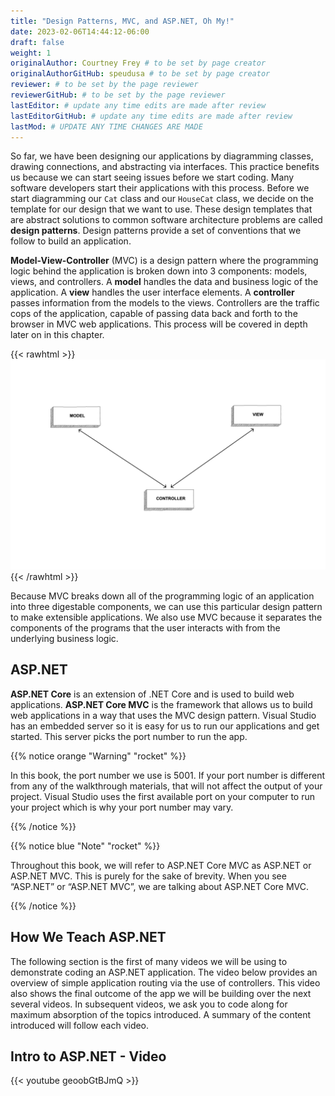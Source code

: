 ```yaml
---
title: "Design Patterns, MVC, and ASP.NET, Oh My!"
date: 2023-02-06T14:44:12-06:00
draft: false
weight: 1
originalAuthor: Courtney Frey # to be set by page creator
originalAuthorGitHub: speudusa # to be set by page creator
reviewer: # to be set by the page reviewer
reviewerGitHub: # to be set by the page reviewer
lastEditor: # update any time edits are made after review
lastEditorGitHub: # update any time edits are made after review
lastMod: # UPDATE ANY TIME CHANGES ARE MADE
---
```


So far, we have been designing our applications by diagramming classes, drawing connections, and abstracting via interfaces. This practice benefits us because we can start seeing issues before we start coding. Many software developers start their applications with this process. Before we start diagramming our `Cat` class and our `HouseCat` class, we decide on the template for our design that we want to use. These design templates that are abstract solutions to common software architecture problems are called **design patterns**. Design patterns provide a set of conventions that we follow to build an application.

**Model-View-Controller** (MVC) is a design pattern where the programming logic behind the application is broken down into 3 components: models, views, and controllers. A **model** handles the data and business logic of the application. A **view** handles the user interface elements. A **controller** passes information from the models to the views. Controllers are the traffic cops of the application, capable of passing data back and forth to the browser in MVC web applications. This process will be covered in depth later on in this chapter.

{{< rawhtml >}}
   <img src="pictures/mvcOverview.png" alt="MVC diagram" />
{{< /rawhtml >}}

Because MVC breaks down all of the programming logic of an application into three digestable components, we can use this particular design pattern to make extensible applications. We also use MVC because it separates the components of the programs that the user interacts with from the underlying business logic.

## ASP.NET

**ASP.NET Core** is an extension of .NET Core and is used to build web applications. **ASP.NET Core MVC** is the framework that allows us to build web applications in a way that uses the MVC design pattern. Visual Studio has an embedded server so it is easy for us to run our applications and get started. This server picks the port number to run the app. 

{{% notice orange "Warning" "rocket" %}} 

   In this book, the port number we use is 5001. If your port number is different from any of the walkthrough materials, that will not affect the output of your project. Visual Studio uses the first available port on your computer to run your project which is why your port number may vary.  

{{% /notice %}}

{{% notice blue "Note" "rocket" %}} 

   Throughout this book, we will refer to ASP.NET Core MVC as ASP.NET or ASP.NET MVC. This is purely for the sake of brevity. When you see “ASP.NET” or “ASP.NET MVC”, we are talking about ASP.NET Core MVC.

{{% /notice %}}

## How We Teach ASP.NET

The following section is the first of many videos we will be using to demonstrate coding an ASP.NET application. The video below provides an overview of simple application routing via the use of controllers. This video also shows the final outcome of the app we will be building over the next several videos. In subsequent videos, we ask you to code along for maximum absorption of the topics introduced. A summary of the content introduced will follow each video.

## Intro to ASP.NET - Video

<!-- TODO: update link once video is unlisted. -->

{{< youtube geoobGtBJmQ >}}